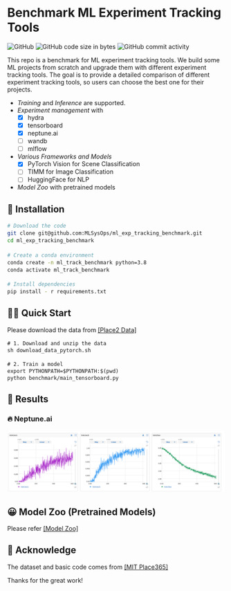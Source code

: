 # Benchmark ML Experiment Tracking Tools

![GitHub](https://img.shields.io/github/license/breezeml/ml_exp_tracking_benchmark) ![GitHub code size in bytes](https://img.shields.io/github/languages/code-size/breezeml/ml_exp_tracking_benchmark) ![GitHub commit activity](https://img.shields.io/github/commit-activity/m/breezeml/ml_exp_tracking_benchmark)

This repo is a benchmark for ML experiment tracking tools. We build some ML projects from scratch and upgrade them with different experiment tracking tools. The goal is to provide a detailed comparison of different experiment tracking tools, so users can choose the best one for their projects.

- *Training* and *Inference* are supported.
- *Experiment management* with
    - [x] hydra
    - [x] tensorboard
    - [x] neptune.ai
    - [ ] wandb
    - [ ] mlflow
- *Various Frameworks and Models*
    - [x] PyTorch Vision for Scene Classification
    - [ ] TIMM for Image Classification
    - [ ] HuggingFace for NLP

- *Model Zoo* with pretrained models

## :rocket: Installation

```bash
# Download the code
git clone git@github.com:MLSysOps/ml_exp_tracking_benchmark.git
cd ml_exp_tracking_benchmark

# Create a conda environment
conda create -n ml_track_benchmark python=3.8
conda activate ml_track_benchmark

# Install dependencies
pip install - r requirements.txt
```

## :running_woman: Quick Start

Please download the data from [[Place2 Data]](http://places2.csail.mit.edu/download.html)

```shell
# 1. Download and unzip the data
sh download_data_pytorch.sh

# 2. Train a model
export PYTHONPATH=$PYTHONPATH:$(pwd)
python benchmark/main_tensorboard.py
```

## :hammer: Results

### :fire: Neptune.ai
![image](doc/img/neptune.jpg)


## :grinning: Model Zoo (Pretrained Models)

Please refer [[Model Zoo]](model_zoo.md)

## :tada: Acknowledge

The dataset and basic code comes from [[MIT Place365]](https://github.com/CSAILVision/places365)

Thanks for the great work!
